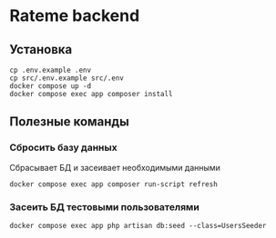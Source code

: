 # Rateme backend

## Установка

```
cp .env.example .env
cp src/.env.example src/.env
docker compose up -d
docker compose exec app composer install
```

## Полезные команды

### Сбросить базу данных
Сбрасывает БД и засеивает необходимыми данными
```
docker compose exec app composer run-script refresh
```

### Засеить БД тестовыми пользователями
```
docker compose exec app php artisan db:seed --class=UsersSeeder
```